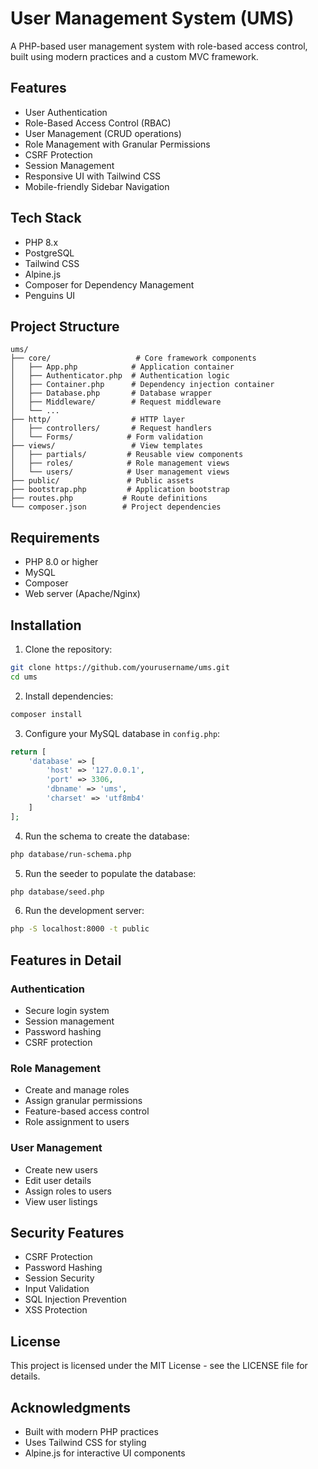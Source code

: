 # User Management System (UMS)

A PHP-based user management system with role-based access control, built using modern practices and a custom MVC framework.

## Features

- User Authentication
- Role-Based Access Control (RBAC)
- User Management (CRUD operations)
- Role Management with Granular Permissions
- CSRF Protection
- Session Management
- Responsive UI with Tailwind CSS
- Mobile-friendly Sidebar Navigation

## Tech Stack

- PHP 8.x
- PostgreSQL
- Tailwind CSS
- Alpine.js
- Composer for Dependency Management
- Penguins UI

## Project Structure

```
ums/
├── core/                   # Core framework components
│   ├── App.php            # Application container
│   ├── Authenticator.php  # Authentication logic
│   ├── Container.php      # Dependency injection container
│   ├── Database.php       # Database wrapper
│   ├── Middleware/        # Request middleware
│   └── ...
├── http/                  # HTTP layer
│   ├── controllers/       # Request handlers
│   └── Forms/            # Form validation
├── views/                 # View templates
│   ├── partials/         # Reusable view components
│   ├── roles/            # Role management views
│   └── users/            # User management views
├── public/               # Public assets
├── bootstrap.php         # Application bootstrap
├── routes.php           # Route definitions
└── composer.json        # Project dependencies
```

## Requirements

- PHP 8.0 or higher
- MySQL
- Composer
- Web server (Apache/Nginx)

## Installation

1. Clone the repository:

```bash
git clone https://github.com/yourusername/ums.git
cd ums
```

2. Install dependencies:

```bash
composer install
```

3. Configure your MySQL database in `config.php`:

```php
return [
    'database' => [
        'host' => '127.0.0.1',
        'port' => 3306,
        'dbname' => 'ums',
        'charset' => 'utf8mb4'
    ]
];
```

4. Run the schema to create the database:

```bash
php database/run-schema.php
```

5. Run the seeder to populate the database:

```bash
php database/seed.php
```

6. Run the development server:

```bash
php -S localhost:8000 -t public
```

## Features in Detail

### Authentication

- Secure login system
- Session management
- Password hashing
- CSRF protection

### Role Management

- Create and manage roles
- Assign granular permissions
- Feature-based access control
- Role assignment to users

### User Management

- Create new users
- Edit user details
- Assign roles to users
- View user listings

## Security Features

- CSRF Protection
- Password Hashing
- Session Security
- Input Validation
- SQL Injection Prevention
- XSS Protection

## License

This project is licensed under the MIT License - see the LICENSE file for details.

## Acknowledgments

- Built with modern PHP practices
- Uses Tailwind CSS for styling
- Alpine.js for interactive UI components
